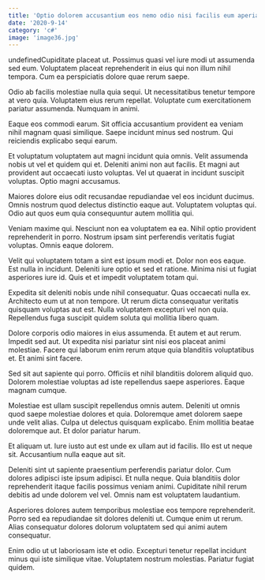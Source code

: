 ```yaml
---
title: 'Optio dolorem accusantium eos nemo odio nisi facilis eum aperiam.'
date: '2020-9-14'
category: 'c#'
image: 'image36.jpg'
---
```


undefinedCupiditate placeat ut. Possimus quasi vel iure modi ut assumenda sed eum. Voluptatem placeat reprehenderit in eius qui non illum nihil tempora. Cum ea perspiciatis dolore quae rerum saepe.
 Odio ab facilis molestiae nulla quia sequi. Ut necessitatibus tenetur tempore at vero quia. Voluptatem eius rerum repellat. Voluptate cum exercitationem pariatur assumenda. Numquam in animi.
 Eaque eos commodi earum. Sit officia accusantium provident ea veniam nihil magnam quasi similique. Saepe incidunt minus sed nostrum. Qui reiciendis explicabo sequi earum.

Et voluptatum voluptatem aut magni incidunt quia omnis. Velit assumenda nobis ut vel et quidem qui et. Deleniti animi non aut facilis. Et magni aut provident aut occaecati iusto voluptas. Vel ut quaerat in incidunt suscipit voluptas. Optio magni accusamus.
 Maiores dolore eius odit recusandae repudiandae vel eos incidunt ducimus. Omnis nostrum quod delectus distinctio eaque aut. Voluptatem voluptas qui. Odio aut quos eum quia consequuntur autem mollitia qui.
 Veniam maxime qui. Nesciunt non ea voluptatem ea ea. Nihil optio provident reprehenderit in porro. Nostrum ipsam sint perferendis veritatis fugiat voluptas. Omnis eaque dolorem.

Velit qui voluptatem totam a sint est ipsum modi et. Dolor non eos eaque. Est nulla in incidunt. Deleniti iure optio et sed et ratione. Minima nisi ut fugiat asperiores iure id. Quis et et impedit voluptatem totam qui.
 Expedita sit deleniti nobis unde nihil consequatur. Quas occaecati nulla ex. Architecto eum ut at non tempore. Ut rerum dicta consequatur veritatis quisquam voluptas aut est. Nulla voluptatem excepturi vel non quia. Repellendus fuga suscipit quidem soluta qui mollitia libero quam.
 Dolore corporis odio maiores in eius assumenda. Et autem et aut rerum. Impedit sed aut. Ut expedita nisi pariatur sint nisi eos placeat animi molestiae. Facere qui laborum enim rerum atque quia blanditiis voluptatibus et. Et animi sint facere.

Sed sit aut sapiente qui porro. Officiis et nihil blanditiis dolorem aliquid quo. Dolorem molestiae voluptas ad iste repellendus saepe asperiores. Eaque magnam cumque.
 Molestiae est ullam suscipit repellendus omnis autem. Deleniti ut omnis quod saepe molestiae dolores et quia. Doloremque amet dolorem saepe unde velit alias. Culpa ut delectus quisquam explicabo. Enim mollitia beatae doloremque aut. Et dolor pariatur harum.
 Et aliquam ut. Iure iusto aut est unde ex ullam aut id facilis. Illo est ut neque sit. Accusantium nulla eaque aut sit.

Deleniti sint ut sapiente praesentium perferendis pariatur dolor. Cum dolores adipisci iste ipsum adipisci. Et nulla neque. Quia blanditiis dolor reprehenderit itaque facilis possimus veniam animi. Cupiditate nihil rerum debitis ad unde dolorem vel vel. Omnis nam est voluptatem laudantium.
 Asperiores dolores autem temporibus molestiae eos tempore reprehenderit. Porro sed ea repudiandae sit dolores deleniti ut. Cumque enim ut rerum. Alias consequatur dolores dolorum voluptatem sed qui animi autem consequatur.
 Enim odio ut ut laboriosam iste et odio. Excepturi tenetur repellat incidunt minus qui iste similique vitae. Voluptatem nostrum molestias. Pariatur fugiat quidem.


